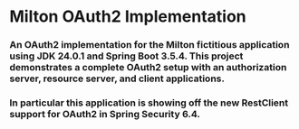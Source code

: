 # Milton OAuth2 Implementation

### An OAuth2 implementation for the Milton fictitious application using JDK 24.0.1 and Spring Boot 3.5.4. This project demonstrates a complete OAuth2 setup with an authorization server, resource server, and client applications.

### In particular this application is showing off the new RestClient support for OAuth2 in Spring Security 6.4.
